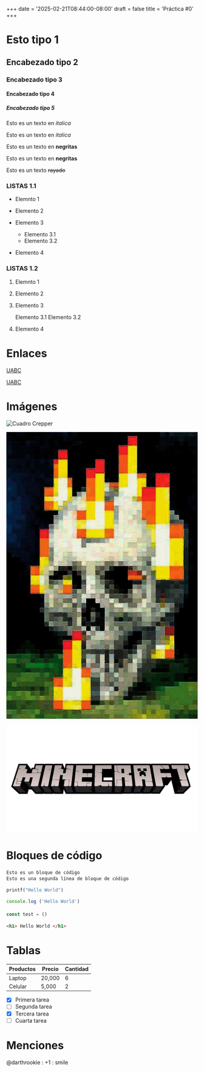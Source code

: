 +++
date = '2025-02-21T08:44:00-08:00'
draft = false
title = 'Práctica #0'
+++


<!-- esto es un comntario -->

# Esto tipo 1
## Encabezado tipo 2
### Encabezado tipo 3
#### Encabezado tipo 4
##### Encabezado tipo 5

<!-- Italica -->
Esto es un texto en *italica*

Esto es un texto en _italica_

<!-- Negritas-->

Esto es un texto en **negritas**

Esto es un texto en __negritas__

<!-- Rayado -->

Esto es un texto ~~rayado~~

<!-- UL -->

### LISTAS 1.1

* Elemnto 1

* Elemento 2

* Elemento 3

    * Elemento 3.1
    * Elemento 3.2

* Elemento 4

<!-- OL -->

### LISTAS 1.2

1. Elemnto 1

2. Elemento 2

3. Elemento 3

    Elemento 3.1
    Elemento 3.2

4. Elemento 4


<!-- Enlaces -->

# Enlaces

[UABC](www.uabc.mx)

[UABC](www.uabc.mx "Título personalizado")

<!-- Imágenes -->

# Imágenes

![Cuadro Crepper](https://encrypted-tbn0.gstatic.com/images?q=tbn:ANd9GcRmx2SJUqz2EvNX9aJ8Iy5kWNYJmJMy66Btgw&s)


![Calaca](./imagesp0/calaca.jpg "MINECRAFT")


[![Minecraft logo](./imagesp0/Minecraft-Logo-2013.png "Minecraft")](https://www.minecraft.net/es-es)


<!-- Bloques de código -->

# Bloques de código

```
Esto es un bloque de código
Esto es una segunda línea de bloque de código
```

```python
printf("Hello World")
```

```javascript
console.log ('Hello World')

const test = ()
```

```html
<h1> Hello World </h1>
```

<!-- Tablas -->

# Tablas

| Productos | Precio | Cantidad |
| - | - | - |
| Laptop | 20,000 | 6 |
| Celular | 5,000 | 2 |

<!-- Tareas -->

* [x] Primera tarea
* [ ] Segunda tarea
* [x] Tercera tarea
* [ ] Cuarta tarea

<!-- Menciones -->

# Menciones

@darthrookie : +1 : smile